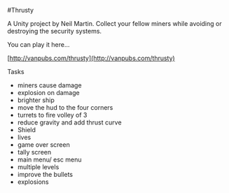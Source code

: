 #Thrusty

A Unity project by Neil Martin. Collect your fellow miners while avoiding or destroying the security systems.

You can play it here...

[http://vanpubs.com/thrusty](http://vanpubs.com/thrusty)


Tasks

- miners cause damage
- explosion on damage
- brighter ship
- move the hud to the four corners
- turrets to fire volley of 3
- reduce gravity and add thrust curve
- Shield
- lives
- game over screen
- tally screen
- main menu/ esc menu
- multiple levels
- improve the bullets
- explosions

